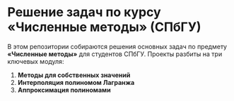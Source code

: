 # Решение задач по курсу «Численные методы» (СПбГУ)

В этом репозитории собираются решения основных задач по предмету **«Численные методы»** для студентов СПбГУ. Проекты разбиты на три ключевых модуля:

1. **Методы для собственных значений**  
2. **Интерполяция полиномом Лагранжа**  
3. **Аппроксимация полиномами**  
